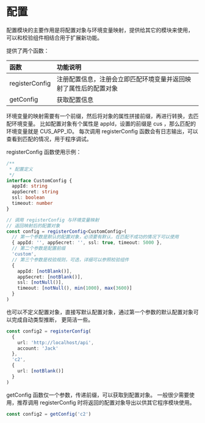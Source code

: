 # 配置

配置模块的主要作用是将配置对象与环境变量映射，提供给其它的模块来使用，
可以和校验组件相结合用于扩展新功能。

提供了两个函数：

| 函数           | 功能说明                                                         |
| :------------- | :--------------------------------------------------------------- |
| registerConfig | 注册配置信息，注册会立即匹配环境变量并返回映射了属性后的配置对象 |
| getConfig      | 获取配置信息                                                     |

环境变量的映射需要有一个前缀，然后将对象的属性拼接前缀，再进行转换，去匹配环境变量。
比如配置对象有个属性是 appId，设置的前缀是 cus ，那么匹配的环境变量就是 CUS_APP_ID。
每次调用 registerConfig 函数会有日志输出，可以查看到匹配的情况，用于程序调试。

registerConfig 函数使用示例：

```ts
/**
 * 配置定义
 */
interface CustomConfig {
  appId: string
  appSecret: string
  ssl: boolean
  timeout: number
}

// 调用 registerConfig 与环境变量映射
// 返回映射后的配置对象
const config = registerConfig<CustomConfig>(
  // 第一个参数是默认的配置对象，必须要有默认，在匹配不成功的情况下可以使用
  { appId: '', appSecret: '', ssl: true, timeout: 5000 },
  // 第二个参数是配置前缀
  'custom',
  // 第三个参数是校验规则，可选，详细可以参照校验组件
  {
    appId: [notBlank()],
    appSecret: [notBlank()],
    ssl: [notNull()],
    timeout: [notNull(), min(1000), max(3600)]
  }
)
```

也可以不定义配置对象，直接写默认配置对象，通过第一个参数的默认配置对象可以完成自动类型推断，
更简洁一些。

```ts
const config2 = registerConfig(
  {
    url: 'http://localhost/api',
    account: 'Jack'
  },
  'c2',
  {
    url: [notBlank()]
  }
)
```

getConfig 函数仅一个参数，传递前缀，可以获取到配置对象。
一般很少需要使用，推荐调用 registerConfig 时将返回的配置对象导出以供其它程序模块使用。

```ts
const config2 = getConfig('c2')
```
